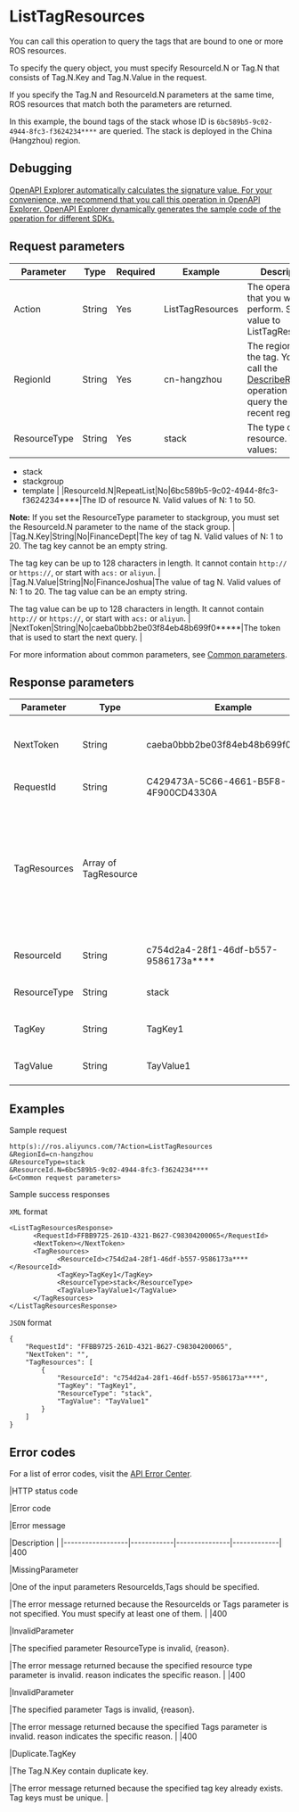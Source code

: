 # ListTagResources

You can call this operation to query the tags that are bound to one or more ROS resources.

To specify the query object, you must specify ResourceId.N or Tag.N that consists of Tag.N.Key and Tag.N.Value in the request.

If you specify the Tag.N and ResourceId.N parameters at the same time, ROS resources that match both the parameters are returned.

In this example, the bound tags of the stack whose ID is `6bc589b5-9c02-4944-8fc3-f3624234****` are queried. The stack is deployed in the China \(Hangzhou\) region.

## Debugging

[OpenAPI Explorer automatically calculates the signature value. For your convenience, we recommend that you call this operation in OpenAPI Explorer. OpenAPI Explorer dynamically generates the sample code of the operation for different SDKs.](https://api.aliyun.com/#product=ROS&api=ListTagResources&type=RPC&version=2019-09-10)

## Request parameters

|Parameter|Type|Required|Example|Description|
|---------|----|--------|-------|-----------|
|Action|String|Yes|ListTagResources|The operation that you want to perform. Set the value to ListTagResources. |
|RegionId|String|Yes|cn-hangzhou|The region ID of the tag. You can call the [DescribeRegions](~~131035~~) operation to query the most recent region list. |
|ResourceType|String|Yes|stack|The type of the resource. Valid values:

 -   stack
-   stackgroup
-   template |
|ResourceId.N|RepeatList|No|6bc589b5-9c02-4944-8fc3-f3624234\*\*\*\*|The ID of resource N. Valid values of N: 1 to 50.

 **Note:** If you set the ResourceType parameter to stackgroup, you must set the ResourceId.N parameter to the name of the stack group. |
|Tag.N.Key|String|No|FinanceDept|The key of tag N. Valid values of N: 1 to 20. The tag key cannot be an empty string.

 The tag key can be up to 128 characters in length. It cannot contain `http://` or `https://`, or start with `acs:` or `aliyun`. |
|Tag.N.Value|String|No|FinanceJoshua|The value of tag N. Valid values of N: 1 to 20. The tag value can be an empty string.

 The tag value can be up to 128 characters in length. It cannot contain `http://` or `https://`, or start with `acs:` or `aliyun`. |
|NextToken|String|No|caeba0bbb2be03f84eb48b699f0\*\*\*\*\*|The token that is used to start the next query. |

For more information about common parameters, see [Common parameters](~~131957~~).

## Response parameters

|Parameter|Type|Example|Description|
|---------|----|-------|-----------|
|NextToken|String|caeba0bbb2be03f84eb48b699f0\*\*\*\*\*|The token that is returned for the next query. |
|RequestId|String|C429473A-5C66-4661-B5F8-4F900CD4330A|The ID of the request. |
|TagResources|Array of TagResource| |A collection of resources and tags, including the resource ID, resource type, and tag key-value pair. |
|ResourceId|String|c754d2a4-28f1-46df-b557-9586173a\*\*\*\*|The ID of the resource. |
|ResourceType|String|stack|The type of the resource. |
|TagKey|String|TagKey1|The tag key of the resource. |
|TagValue|String|TayValue1|The tag value of the resource. |

## Examples

Sample request

```
http(s)://ros.aliyuncs.com/?Action=ListTagResources
&RegionId=cn-hangzhou
&ResourceType=stack
&ResourceId.N=6bc589b5-9c02-4944-8fc3-f3624234****
&<Common request parameters>
```

Sample success responses

`XML` format

```
<ListTagResourcesResponse>
	  <RequestId>FFBB9725-261D-4321-B627-C98304200065</RequestId>
	  <NextToken></NextToken>
	  <TagResources>
		    <ResourceId>c754d2a4-28f1-46df-b557-9586173a****</ResourceId>
		    <TagKey>TagKey1</TagKey>
		    <ResourceType>stack</ResourceType>
		    <TagValue>TayValue1</TagValue>
	  </TagResources>
</ListTagResourcesResponse>
```

`JSON` format

```
{
	"RequestId": "FFBB9725-261D-4321-B627-C98304200065",
	"NextToken": "",
	"TagResources": [
		{
			"ResourceId": "c754d2a4-28f1-46df-b557-9586173a****",
			"TagKey": "TagKey1",
			"ResourceType": "stack",
			"TagValue": "TayValue1"
		}
	]
}
```

## Error codes

For a list of error codes, visit the [API Error Center](https://error-center.alibabacloud.com/status/product/ROS).

|HTTP status code

|Error code

|Error message

|Description |
|------------------|------------|---------------|-------------|
|400

|MissingParameter

|One of the input parameters ResourceIds,Tags should be specified.

|The error message returned because the ResourceIds or Tags parameter is not specified. You must specify at least one of them. |
|400

|InvalidParameter

|The specified parameter ResourceType is invalid, \{reason\}.

|The error message returned because the specified resource type parameter is invalid. reason indicates the specific reason. |
|400

|InvalidParameter

|The specified parameter Tags is invalid, \{reason\}.

|The error message returned because the specified Tags parameter is invalid. reason indicates the specific reason. |
|400

|Duplicate.TagKey

|The Tag.N.Key contain duplicate key.

|The error message returned because the specified tag key already exists. Tag keys must be unique. |

